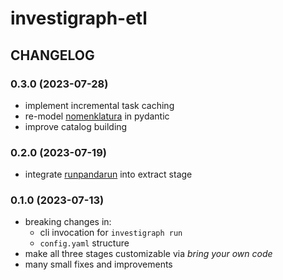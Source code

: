 # investigraph-etl

## CHANGELOG

### 0.3.0 (2023-07-28)
- implement incremental task caching
- re-model [nomenklatura](https://github.com/opensanctions/nomenklatura) in pydantic
- improve catalog building

### 0.2.0 (2023-07-19)
- integrate [runpandarun](https://github.com/simonwoerpel/runpandarun) into extract stage

### 0.1.0 (2023-07-13)
- breaking changes in:
    - cli invocation for `investigraph run`
    - `config.yaml` structure
- make all three stages customizable via *bring your own code*
- many small fixes and improvements
